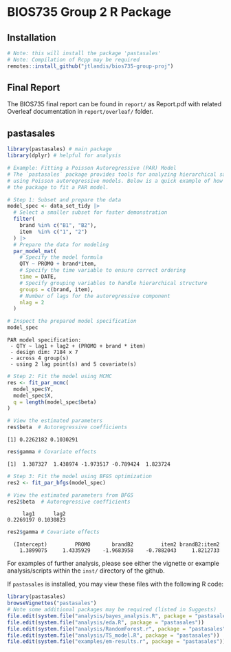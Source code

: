 # BIOS735 Group 2 R Package


## Installation

``` r
# Note: this will install the package 'pastasales'
# Note: Compilation of Rcpp may be required
remotes::install_github("jtlandis/bios735-group-proj")
```

## Final Report
The BIOS735 final report can be found in `report/` as Report.pdf with 
related Overleaf documentation in `report/overleaf/` folder. 


## pastasales

``` r
library(pastasales) # main package
library(dplyr) # helpful for analysis
```

``` r
# Example: Fitting a Poisson Autoregressive (PAR) Model
# The `pastasales` package provides tools for analyzing hierarchical sales data
# using Poisson autoregressive models. Below is a quick example of how to use
# the package to fit a PAR model.

# Step 1: Subset and prepare the data
model_spec <- data_set_tidy |>
  # Select a smaller subset for faster demonstration
  filter(
    brand %in% c("B1", "B2"),
    item  %in% c("1", "2")
  ) |>
  # Prepare the data for modeling
  par_model_mat(
    # Specify the model formula
    QTY ~ PROMO + brand*item,
    # Specify the time variable to ensure correct ordering
    time = DATE,
    # Specify grouping variables to handle hierarchical structure
    groups = c(brand, item),
    # Number of lags for the autoregressive component
    nlag = 2
  )

# Inspect the prepared model specification
model_spec
```

    PAR model specification:
     - QTY ~ lag1 + lag2 + (PROMO + brand * item) 
     - design dim: 7184 x 7 
     - across 4 group(s)
     - using 2 lag point(s) and 5 covariate(s)

``` r
# Step 2: Fit the model using MCMC
res <- fit_par_mcmc(
  model_spec$Y,
  model_spec$X,
  q = length(model_spec$beta)
)

# View the estimated parameters
res$beta  # Autoregressive coefficients
```

    [1] 0.2262182 0.1030291

``` r
res$gamma # Covariate effects
```

    [1]  1.387327  1.438974 -1.973517 -0.789424  1.823724

``` r
# Step 3: Fit the model using BFGS optimization
res2 <- fit_par_bfgs(model_spec)

# View the estimated parameters from BFGS
res2$beta  # Autoregressive coefficients
```

         lag1      lag2 
    0.2269197 0.1030823 

``` r
res2$gamma # Covariate effects
```

      (Intercept)         PROMO       brandB2         item2 brandB2:item2 
        1.3899075     1.4335929    -1.9683958    -0.7882043     1.8212733 

For examples of further analysis, please see either the vignette or
example analysis/scripts within the `inst/` directory of the github.

If `pastasales` is installed, you may view these files with the
following R code:

``` r
library(pastasales)
browseVignettes("pastasales")
# Note some additional packages may be required (listed in Suggests)
file.edit(system.file("analysis/bayes_analysis.R", package = "pastasales"))
file.edit(system.file("analysis/eda.R", package = "pastasales"))
file.edit(system.file("analysis/RandomForest.r", package = "pastasales"))
file.edit(system.file("analysis/TS_model.R", package = "pastasales"))
file.edit(system.file("examples/em-results.r", package = "pastasales"))
```
